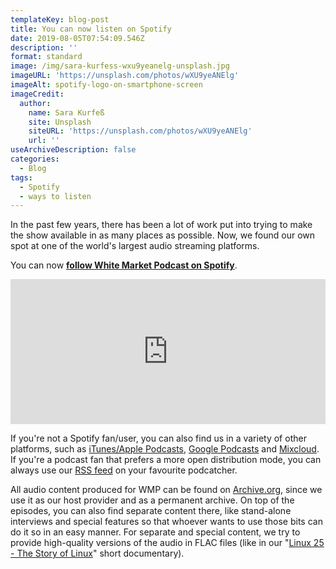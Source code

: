 ```yaml
---
templateKey: blog-post
title: You can now listen on Spotify
date: 2019-08-05T07:54:09.546Z
description: ''
format: standard
image: /img/sara-kurfess-wxu9yeanelg-unsplash.jpg
imageURL: 'https://unsplash.com/photos/wXU9yeANElg'
imageAlt: spotify-logo-on-smartphone-screen
imageCredit:
  author:
    name: Sara Kurfeß
    site: Unsplash
    siteURL: 'https://unsplash.com/photos/wXU9yeANElg'
    url: ''
useArchiveDescription: false
categories:
  - Blog
tags:
  - Spotify
  - ways to listen
---
```

In the past few years, there has been a lot of work put into trying to make the show available in as many places as possible. Now, we found our own spot at one of the world's largest audio streaming platforms.

You can now **[follow White Market Podcast on Spotify](https://open.spotify.com/show/4o2iPfNaRrP73gWsmQ7yF3?si=CoK9hmBnQHSb1MQVuluNcQ)**.


<iframe src="https://open.spotify.com/embed-podcast/show/4o2iPfNaRrP73gWsmQ7yF3" width="100%" height="232" frameborder="0" allowtransparency="true" allow="encrypted-media"></iframe>


If you're not a Spotify fan/user, you can also find us in a variety of other platforms, such as [iTunes/Apple Podcasts](https://podcasts.apple.com/gb/podcast/white-market-podcast/id1033024096), [Google Podcasts](https://podcasts.google.com/?feed=aHR0cHM6Ly93d3cud2hpdGVtYXJrZXRwb2RjYXN0LmV1L3Jzcy54bWw%3D) and [Mixcloud](https://www.mixcloud.com/whitemarketpodcast/). If you're a podcast fan that prefers a more open distribution mode, you can always use our [RSS feed](http://www.whitemarketpodcast.eu/rss.xml) on your favourite podcatcher. 

All audio content produced for WMP can be found on [Archive.org](https://archive.org/details/@white_market_podcast), since we use it as our host provider and as a permanent archive. On top of the episodes, you can also find separate content there, like stand-alone interviews and special features so that whoever wants to use those bits can do it so in an easy manner. For separate and special content, we try to provide high-quality versions of the audio in FLAC files (like in our "[Linux 25 - The Story of Linux](https://www.whitemarketpodcast.eu/blog/2016-08-25-linux-25-story-linux/)" short documentary).
